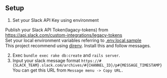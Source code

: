 ## Setup
1. Set your Slack API Key using environment

Publish your Slack API Token(lagacy-tokens) from https://api.slack.com/custom-integrations/legacy-tokens  
Set your local environment variables referring to [.env.local.sample](https://github.com/miyachik/Kiritori/blob/develop/.envrc.local.sample)  
This project recommend using [direnv](https://github.com/direnv/direnv). Install this and follow messages.  


2. Exec `bundle exec rake db:create` and `rails server`.
1. Input your slack message format `https://#{SLACK_TEAM}.slack.com/archives/#{CHANNEL_ID}/p#{MESSAGE_TIMESTAMP}`  
You can get this URL from `Message menu -> Copy URL.`
